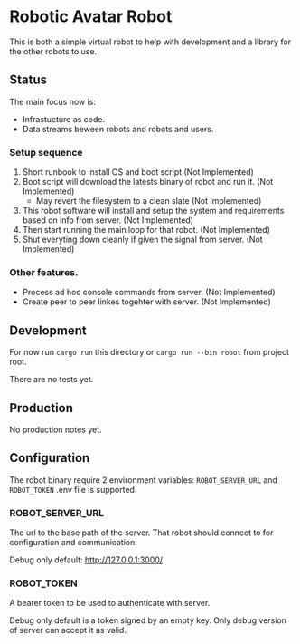 # Robotic Avatar Robot

This is both a simple virtual robot to help with development and a library for the other robots to use.  

## Status

The main focus now is:
- Infrastucture as code.
- Data streams beween robots and robots and users.

### Setup sequence
1. Short runbook to install OS and boot script (Not Implemented)
2. Boot script will download the latests binary of robot and run it. (Not Implemented)
    * May revert the filesystem to a clean slate (Not Implemented)
3. This robot software will install and setup the system and requirements based on info from server. (Not Implemented)
4. Then start running the main loop for that robot. (Not Implemented)
5. Shut everyting down cleanly if given the signal from server. (Not Implemented)

### Other features.
* Process ad hoc console commands from server. (Not Implemented)
* Create peer to peer linkes togehter with server. (Not Implemented)

## Development

For now run `cargo run` this directory or `cargo run --bin robot` from project root. 

There are no tests yet.

## Production
No production notes yet.

## Configuration
The robot binary require 2 environment variables: `ROBOT_SERVER_URL` and `ROBOT_TOKEN`
.env file is supported.

### ROBOT_SERVER_URL
The url to the base path of the server. That robot should connect to for configuration and communication.

Debug only default: http://127.0.0.1:3000/

### ROBOT_TOKEN
A bearer token to be used to authenticate with server.

Debug only default is a token signed by an empty key. Only debug version of server can accept it as valid.

